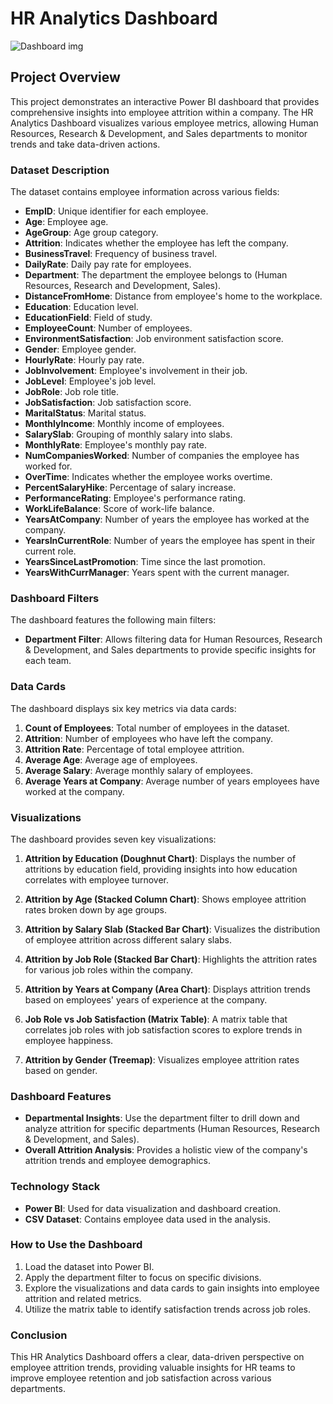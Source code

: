
# HR Analytics Dashboard

![Dashboard img](https://github.com/user-attachments/assets/2e6b517a-a90a-4e95-b46e-2995d7c6f40f)

## Project Overview

This project demonstrates an interactive Power BI dashboard that provides comprehensive insights into employee attrition within a company. The HR Analytics Dashboard visualizes various employee metrics, allowing Human Resources, Research & Development, and Sales departments to monitor trends and take data-driven actions.

### Dataset Description

The dataset contains employee information across various fields:
- **EmpID**: Unique identifier for each employee.
- **Age**: Employee age.
- **AgeGroup**: Age group category.
- **Attrition**: Indicates whether the employee has left the company.
- **BusinessTravel**: Frequency of business travel.
- **DailyRate**: Daily pay rate for employees.
- **Department**: The department the employee belongs to (Human Resources, Research and Development, Sales).
- **DistanceFromHome**: Distance from employee's home to the workplace.
- **Education**: Education level.
- **EducationField**: Field of study.
- **EmployeeCount**: Number of employees.
- **EnvironmentSatisfaction**: Job environment satisfaction score.
- **Gender**: Employee gender.
- **HourlyRate**: Hourly pay rate.
- **JobInvolvement**: Employee's involvement in their job.
- **JobLevel**: Employee's job level.
- **JobRole**: Job role title.
- **JobSatisfaction**: Job satisfaction score.
- **MaritalStatus**: Marital status.
- **MonthlyIncome**: Monthly income of employees.
- **SalarySlab**: Grouping of monthly salary into slabs.
- **MonthlyRate**: Employee's monthly pay rate.
- **NumCompaniesWorked**: Number of companies the employee has worked for.
- **OverTime**: Indicates whether the employee works overtime.
- **PercentSalaryHike**: Percentage of salary increase.
- **PerformanceRating**: Employee's performance rating.
- **WorkLifeBalance**: Score of work-life balance.
- **YearsAtCompany**: Number of years the employee has worked at the company.
- **YearsInCurrentRole**: Number of years the employee has spent in their current role.
- **YearsSinceLastPromotion**: Time since the last promotion.
- **YearsWithCurrManager**: Years spent with the current manager.

### Dashboard Filters
The dashboard features the following main filters:
- **Department Filter**: Allows filtering data for Human Resources, Research & Development, and Sales departments to provide specific insights for each team.

### Data Cards
The dashboard displays six key metrics via data cards:
1. **Count of Employees**: Total number of employees in the dataset.
2. **Attrition**: Number of employees who have left the company.
3. **Attrition Rate**: Percentage of total employee attrition.
4. **Average Age**: Average age of employees.
5. **Average Salary**: Average monthly salary of employees.
6. **Average Years at Company**: Average number of years employees have worked at the company.

### Visualizations
The dashboard provides seven key visualizations:
1. **Attrition by Education (Doughnut Chart)**: Displays the number of attritions by education field, providing insights into how education correlates with employee turnover.
  
2. **Attrition by Age (Stacked Column Chart)**: Shows employee attrition rates broken down by age groups.

3. **Attrition by Salary Slab (Stacked Bar Chart)**: Visualizes the distribution of employee attrition across different salary slabs.

4. **Attrition by Job Role (Stacked Bar Chart)**: Highlights the attrition rates for various job roles within the company.

5. **Attrition by Years at Company (Area Chart)**: Displays attrition trends based on employees' years of experience at the company.

6. **Job Role vs Job Satisfaction (Matrix Table)**: A matrix table that correlates job roles with job satisfaction scores to explore trends in employee happiness.

7. **Attrition by Gender (Treemap)**: Visualizes employee attrition rates based on gender.

### Dashboard Features
- **Departmental Insights**: Use the department filter to drill down and analyze attrition for specific departments (Human Resources, Research & Development, and Sales).
- **Overall Attrition Analysis**: Provides a holistic view of the company's attrition trends and employee demographics.

### Technology Stack
- **Power BI**: Used for data visualization and dashboard creation.
- **CSV Dataset**: Contains employee data used in the analysis.

### How to Use the Dashboard
1. Load the dataset into Power BI.
2. Apply the department filter to focus on specific divisions.
3. Explore the visualizations and data cards to gain insights into employee attrition and related metrics.
4. Utilize the matrix table to identify satisfaction trends across job roles.

### Conclusion
This HR Analytics Dashboard offers a clear, data-driven perspective on employee attrition trends, providing valuable insights for HR teams to improve employee retention and job satisfaction across various departments.

